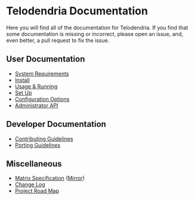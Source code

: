 # Telodendria Documentation

Here you will find all of the documentation for Telodendria. If you
find that some documentation is missing or incorrect, please open an
issue, and, even better, a pull request to fix the issue.

## User Documentation

- [System Requirements](user/requirements.md)
- [Install](user/install.md)
- [Usage & Running](user/usage.md)
- [Set Up](user/setup.md)
- [Configuration Options](user/config.md)
- [Administrator API](user/admin.md)

## Developer Documentation

- [Contributing Guidelines](CONTRIBUTING.md)
- [Porting Guidelines](dev/ports.md)

## Miscellaneous

- [Matrix Specification](https://spec.matrix.org) ([Mirror](https://telodendria.io/spec.matrix.org))
- [Change Log](CHANGELOG.md)
- [Project Road Map](ROADMAP.md)

